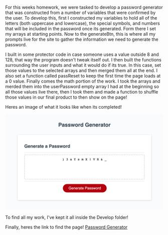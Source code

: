 For this weeks homework, we were tasked to develop a password generator that was constructed from a number of variables that were confirmed by the user. To develop this, first I constructed my variables to hold all of the letters (both uppercase and lowercase), the special symbols, and numbers that will be included in the password once its generated. Form there I set my arrays at starting points. Now to the generateBtn, this is where all my prompts live for the site to gather the information we need to generate the password. 

I built in some protector code in case someone uses a value outside 8 and 128, that way the program doesn't tweak itself out. I then built the functions surrounding the user inputs and what it would do if its true. In this case, set those values to the selected arrays and then merged them all at the end. I also set a function called passReset to keep the first time the page loads at a 0 value. Finally comes the math portion of the work. I took the arrays and merded them into the userPassword empty array I had at the beginning so all those values live there, then I took them and made a function to shuffle those values in our final product to then show on the page! 

Heres an image of what it looks like when its completed! 

<img src="./assets/FinalPasswordImage.png">

To find all my work, I've kept it all inside the Develop folder!

Finally, heres the link to find the page! 
[Password Generator](https://joecliffordofficial.github.io/password_generator_hw3/)